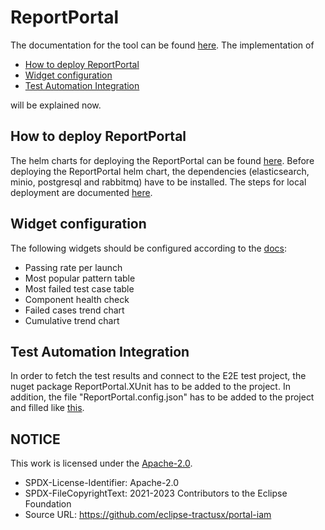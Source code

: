 # ReportPortal

The documentation for the tool can be found [here](https://reportportal.io/docs/).
The implementation of

- [How to deploy ReportPortal](#how-to-deploy-reportportal)
- [Widget configuration](#widget-configuration)
- [Test Automation Integration](#test-automation-integration)

will be explained now.

## How to deploy ReportPortal

The helm charts for deploying the ReportPortal can be
found [here](https://github.com/catenax-ng/product-portal-tools/tree/main/charts/reportportal). Before deploying the
ReportPortal helm chart, the dependencies (elasticsearch, minio, postgresql and rabbitmq) have to be installed. The
steps for local deployment are documented [here](https://github.com/reportportal/kubernetes/tree/develop/reportportal).

## Widget configuration

The following widgets should be configured according to the [docs](https://reportportal.io/docs/):

- Passing rate per launch
- Most popular pattern table
- Most failed test case table
- Component health check
- Failed cases trend chart
- Cumulative trend chart

## Test Automation Integration

In order to fetch the test results and connect to the E2E test project, the nuget package ReportPortal.XUnit has to be
added to the project. In addition, the file "ReportPortal.config.json" has to be added to the project and filled
like [this](https://github.com/reportportal/agent-net-xunit#readme).

## NOTICE

This work is licensed under the [Apache-2.0](https://www.apache.org/licenses/LICENSE-2.0).

- SPDX-License-Identifier: Apache-2.0
- SPDX-FileCopyrightText: 2021-2023 Contributors to the Eclipse Foundation
- Source URL: https://github.com/eclipse-tractusx/portal-iam
